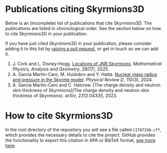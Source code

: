 # Publications citing Skyrmions3D

Below is an (incomplete) list of publications that cite Skyrmions3D. The publications are listed in chronological order. See the section below on how to cite Skyrmions3D in your publication. 

If you have just cited Skyrmions3D in your publication, please consider adding it to this list by [raising a pull request](https://github.com/chrishalcrow/Skyrmions3D.jl/pulls), or get in touch so we can add it. 


1. J. Cork and L. Disney-Hogg. [Locations of JNR Skyrmions](https://doi.org/10.1007/s11040-025-09513-3). *Mathematical Physics, Analysis and Geometry*, 28(17), 2025.
2. A. Garcia Martin-Caro, M. Huidobro and Y. Hatta. [Nuclear mass radius and pressure in the Skyrme model](https://journals.aps.org/prd/abstract/10.1103/PhysRevD.110.034002). *Physical Review D*, 110(3), 2024. 
3. A. Garcia Martin-Caro and C. Halcrow. [The charge density and neutron skin thickness of Skyrmions](The charge density and neutron skin thickness of Skyrmions). *arXiv*, 2312.04335, 2023. 

# How to cite Skyrmions3D

In the root directory of the repository you will see a file called `CITATION.cff`, which provides the necessary details to cite the project. GitHub provides the functionality to export this citation in APA or BibTeX format, [see more here](https://docs.github.com/en/repositories/managing-your-repositorys-settings-and-features/customizing-your-repository/about-citation-files). 
